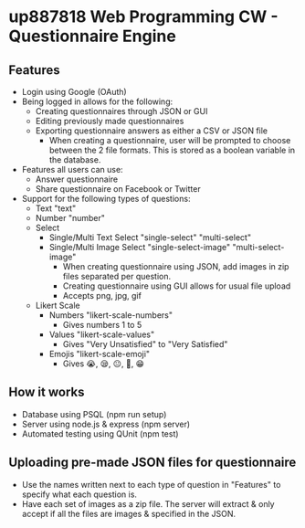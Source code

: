 # up887818 Web Programming CW - Questionnaire Engine

## Features
- Login using Google (OAuth)
- Being logged in allows for the following:
  - Creating questionnaires through JSON or GUI
  - Editing previously made questionnaires
  - Exporting questionnaire answers as either a CSV or JSON file
    - When creating a questionnaire, user will be prompted to choose between the 2 file formats. This is stored as a boolean variable in the database.
- Features all users can use:
  - Answer questionnaire
  - Share questionnaire on Facebook or Twitter
- Support for the following types of questions:
  - Text "text"
  - Number "number"
  - Select
    - Single/Multi Text Select "single-select" "multi-select"
    - Single/Multi Image Select "single-select-image" "multi-select-image"
      - When creating questionnaire using JSON, add images in zip files separated per question.
      - Creating questionnaire using GUI allows for usual file upload
      - Accepts png, jpg, gif
  - Likert Scale
    - Numbers "likert-scale-numbers"
      - Gives numbers 1 to 5
    - Values "likert-scale-values"
      - Gives "Very Unsatisfied" to "Very Satisfied"
    - Emojis "likert-scale-emoji"
      - Gives 😭, 😪, 😐, 🙂, 😁

## How it works
- Database using PSQL (npm run setup)
- Server using node.js & express (npm server)
- Automated testing using QUnit (npm test)

## Uploading pre-made JSON files for questionnaire
- Use the names written next to each type of question in "Features" to specify what each question is.
- Have each set of images as a zip file. The server will extract & only accept if all the files are images & specified in the JSON.
